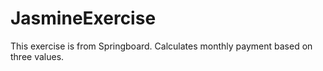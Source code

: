 # JasmineExercise
This exercise is from Springboard. Calculates monthly payment based on three values.
